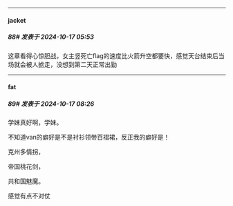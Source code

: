﻿
*****

####  jacket  
##### 88#       发表于 2024-10-17 05:53

这章看得心惊胆战，女主竖死亡flag的速度比火箭升空都要快，感觉天台结束后当场就会被人掳走，没想到第二天正常出勤


*****

####  fat  
##### 89#       发表于 2024-10-17 08:26

学妹真好啊，学妹。

不知道van的癖好是不是衬衫领带百褶裙，反正我的癖好是！

克州多情拐，

帝国桃花剑，

共和国魅魔。

感觉有点不对仗

